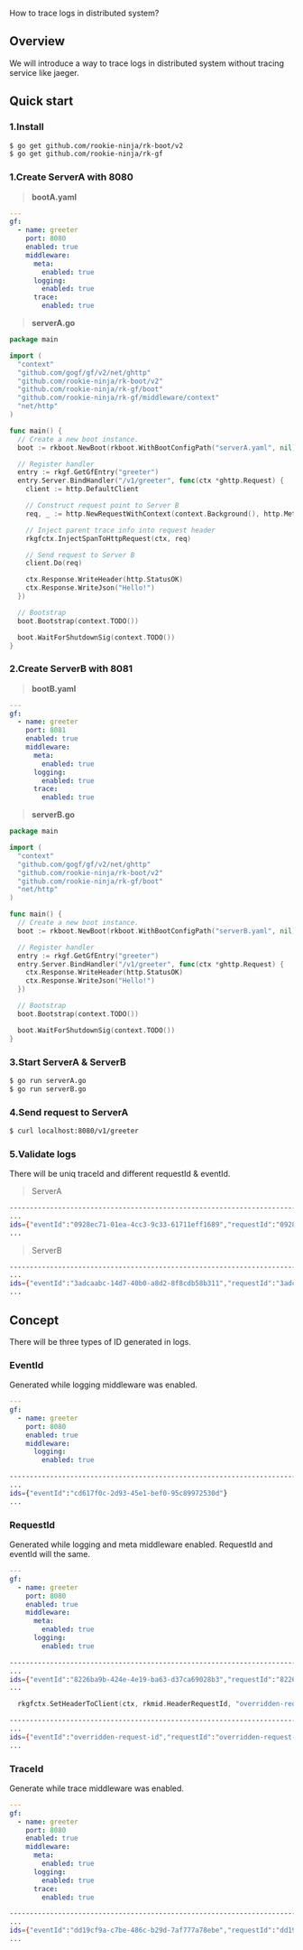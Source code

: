 How to trace logs in distributed system?

## Overview
We will introduce a way to trace logs in distributed system without tracing service like jaeger.

## Quick start
### 1.Install

```bash
$ go get github.com/rookie-ninja/rk-boot/v2
$ go get github.com/rookie-ninja/rk-gf
```

### 1.Create ServerA with 8080
> **bootA.yaml**
```yaml
---
gf:
  - name: greeter
    port: 8080
    enabled: true
    middleware:
      meta:
        enabled: true
      logging:
        enabled: true
      trace:
        enabled: true
```

> **serverA.go**
```go
package main

import (
  "context"
  "github.com/gogf/gf/v2/net/ghttp"
  "github.com/rookie-ninja/rk-boot/v2"
  "github.com/rookie-ninja/rk-gf/boot"
  "github.com/rookie-ninja/rk-gf/middleware/context"
  "net/http"
)

func main() {
  // Create a new boot instance.
  boot := rkboot.NewBoot(rkboot.WithBootConfigPath("serverA.yaml", nil))

  // Register handler
  entry := rkgf.GetGfEntry("greeter")
  entry.Server.BindHandler("/v1/greeter", func(ctx *ghttp.Request) {
    client := http.DefaultClient

    // Construct request point to Server B
    req, _ := http.NewRequestWithContext(context.Background(), http.MethodGet, "http://localhost:8081/v1/greeter", nil)

    // Inject parent trace info into request header
    rkgfctx.InjectSpanToHttpRequest(ctx, req)

    // Send request to Server B
    client.Do(req)

    ctx.Response.WriteHeader(http.StatusOK)
    ctx.Response.WriteJson("Hello!")
  })

  // Bootstrap
  boot.Bootstrap(context.TODO())

  boot.WaitForShutdownSig(context.TODO())
}
```

### 2.Create ServerB with 8081
> **bootB.yaml**
```yaml
---
gf:
  - name: greeter
    port: 8081
    enabled: true
    middleware:
      meta:
        enabled: true
      logging:
        enabled: true
      trace:
        enabled: true
```

> **serverB.go**
```go
package main

import (
  "context"
  "github.com/gogf/gf/v2/net/ghttp"
  "github.com/rookie-ninja/rk-boot/v2"
  "github.com/rookie-ninja/rk-gf/boot"
  "net/http"
)

func main() {
  // Create a new boot instance.
  boot := rkboot.NewBoot(rkboot.WithBootConfigPath("serverB.yaml", nil))

  // Register handler
  entry := rkgf.GetGfEntry("greeter")
  entry.Server.BindHandler("/v1/greeter", func(ctx *ghttp.Request) {
    ctx.Response.WriteHeader(http.StatusOK)
    ctx.Response.WriteJson("Hello!")
  })

  // Bootstrap
  boot.Bootstrap(context.TODO())

  boot.WaitForShutdownSig(context.TODO())
}
```

### 3.Start ServerA & ServerB
```bash
$ go run serverA.go
$ go run serverB.go
```

### 4.Send request to ServerA
```bash
$ curl localhost:8080/v1/greeter
```

### 5.Validate logs
There will be uniq traceId and different requestId & eventId.

> ServerA
```bash
------------------------------------------------------------------------
...
ids={"eventId":"0928ec71-01ea-4cc3-9c33-61711eff1689","requestId":"0928ec71-01ea-4cc3-9c33-61711eff1689","traceId":"0dd657c8522cfadc3cfc98e37db9b527"}
...
```

> ServerB
```bash
------------------------------------------------------------------------
...
ids={"eventId":"3adcaabc-14d7-40b0-a8d2-8f8cdb58b311","requestId":"3adcaabc-14d7-40b0-a8d2-8f8cdb58b311","traceId":"0dd657c8522cfadc3cfc98e37db9b527"}
...
```

## Concept
There will be three types of ID generated in logs.

### EventId
Generated while logging middleware was enabled.

```yaml
---
gf:
  - name: greeter
    port: 8080
    enabled: true
    middleware:
      logging:
        enabled: true
```

```bash
------------------------------------------------------------------------
...
ids={"eventId":"cd617f0c-2d93-45e1-bef0-95c89972530d"}
...
```

### RequestId
Generated while logging and meta middleware enabled. RequestId and eventId will the same.

```yaml
---
gf:
  - name: greeter
    port: 8080
    enabled: true
    middleware:
      meta:
        enabled: true
      logging:
        enabled: true
```

```bash
------------------------------------------------------------------------
...
ids={"eventId":"8226ba9b-424e-4e19-ba63-d37ca69028b3","requestId":"8226ba9b-424e-4e19-ba63-d37ca69028b3"}
...
```

```go
  rkgfctx.SetHeaderToClient(ctx, rkmid.HeaderRequestId, "overridden-request-id")
```

```bash
------------------------------------------------------------------------
...
ids={"eventId":"overridden-request-id","requestId":"overridden-request-id"}
...
```

### TraceId
Generate while trace middleware was enabled.

```yaml
---
gf:
  - name: greeter
    port: 8080
    enabled: true
    middleware:
      meta:
        enabled: true
      logging:
        enabled: true
      trace:
        enabled: true
```

```bash
------------------------------------------------------------------------
...
ids={"eventId":"dd19cf9a-c7be-486c-b29d-7af777a78ebe","requestId":"dd19cf9a-c7be-486c-b29d-7af777a78ebe","traceId":"316a7b475ff500a76bfcd6147036951c"}
...
```